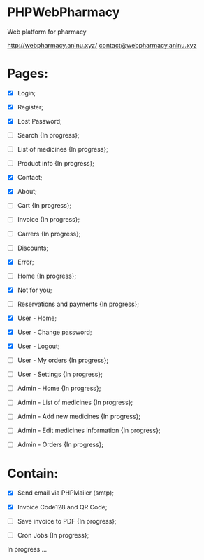 # PHPWebPharmacy
Web platform for pharmacy

http://webpharmacy.aninu.xyz/
contact@webpharmacy.aninu.xyz

# Pages:
  - [x] Login;
  - [x] Register;
  - [x] Lost Password;
  - [ ] Search {In progress};
  - [ ] List of medicines {In progress};
  - [ ] Product info {In progress};
  - [x] Contact;
  - [x] About;
  - [ ] Cart {In progress};
  - [ ] Invoice {In progress};
  - [ ] Carrers {In progress};
  - [ ] Discounts;
  - [x] Error;
  - [ ] Home {In progress};
  - [x] Not for you;
  - [ ] Reservations and payments {In progress};
  
  - [x] User - Home;
  - [x] User - Change password;
  - [x] User - Logout;
  - [ ] User - My orders {In progress};
  - [ ] User - Settings {In progress};
  
  - [ ] Admin - Home {In progress};
  - [ ] Admin - List of medicines {In progress};
  - [ ] Admin - Add new medicines {In progress};
  - [ ] Admin - Edit medicines information {In progress};
  - [ ] Admin - Orders {In progress};

# Contain:
  - [x] Send email via PHPMailer (smtp);
  - [x] Invoice Code128 and QR Code;
  - [ ] Save invoice to PDF {In progress};
  - [ ] Cron Jobs {In progress};
  
  

In progress ...
